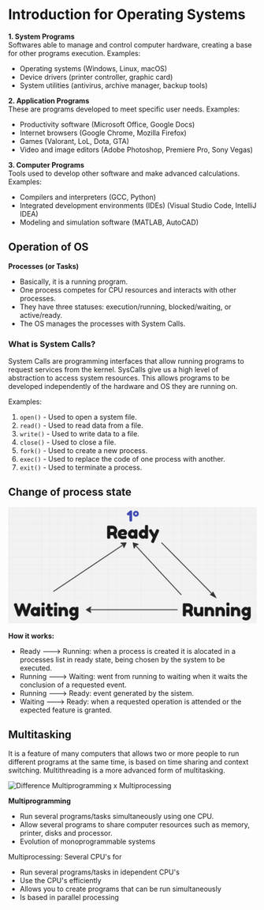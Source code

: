 # Introduction for Operating Systems

**1. System Programs**  
Softwares able to manage and control computer hardware, creating a base for other programs execution. Examples:
   - Operating systems (Windows, Linux, macOS)
   - Device drivers (printer controller, graphic card)
   - System utilities (antivirus, archive manager, backup tools)

**2. Application Programs**  
These are programs developed to meet specific user needs. Examples:
   - Productivity software (Microsoft Office, Google Docs)
   - Internet browsers (Google Chrome, Mozilla Firefox)
   - Games (Valorant, LoL, Dota, GTA)
   - Video and image editors (Adobe Photoshop, Premiere Pro, Sony Vegas)

**3. Computer Programs**  
Tools used to develop other software and make advanced calculations. Examples:
   - Compilers and interpreters (GCC, Python)
   - Integrated development environments (IDEs) (Visual Studio Code, IntelliJ IDEA)
   - Modeling and simulation software (MATLAB, AutoCAD)

## Operation of OS

**Processes (or Tasks)**  
- Basically, it is a running program.
- One process competes for CPU resources and interacts with other processes.
- They have three statuses: execution/running, blocked/waiting, or active/ready.
- The OS manages the processes with System Calls.

### What is System Calls?
System Calls are programming interfaces that allow running programs to request services from the kernel. SysCalls give us a high level of abstraction to access system resources. This allows programs to be developed independently of the hardware and OS they are running on.

Examples:
1. `open()` - Used to open a system file.
2. `read()` - Used to read data from a file.
3. `write()` - Used to write data to a file.
4. `close()` - Used to close a file.
5. `fork()` - Used to create a new process.
6. `exec()` - Used to replace the code of one process with another.
7. `exit()` - Used to terminate a process.

## Change of process state

![Processes State change](https://raw.githubusercontent.com/saukennn/sauk-hat/main/assets/processesStates.png)

**How it works:**
- Ready ---> Running: when a process is created it is alocated in a processes list in ready state, being chosen by the system to be executed.
- Running ---> Waiting: went from running to waiting when it waits the conclusion of a requested event.
- Running ---> Ready: event generated by the sistem.
- Waiting ---> Ready: when a requested operation is attended or the expected feature is granted.

## Multitasking
It is a feature of many computers that allows two or more people to run different programs at the same time, is based on time sharing and context switching. Multithreading is a more advanced form of multitasking.

![Difference Multiprogramming x Multiprocessing](https://raw.githubusercontent.com/saukennn/sauk-hat/main/assets/multitasking.jpeg)

**Multiprogramming**
- Run several programs/tasks simultaneously using one CPU.
- Allow several programs to share computer resources such as memory, printer, disks and processor.
- Evolution of monoprogrammable systems

Multiprocessing: Several CPU's for
- Run several programs/tasks in idependent CPU's
- Use the CPU's efficiently
- Allows you to create programs that can be run simultaneously
- Is based in parallel processing


